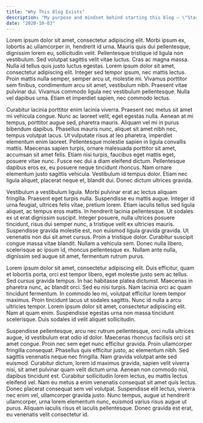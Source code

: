 ```yaml
---
title: "Why This Blog Exists"
description: "My purpose and mindset behind starting this blog — \"Start with WHY\""
date: "2020-10-03"
---
```


Lorem ipsum dolor sit amet, consectetur adipiscing elit. Morbi ipsum ex, lobortis ac ullamcorper in, hendrerit id urna. Mauris quis dui pellentesque, dignissim lorem eu, sollicitudin velit. Pellentesque tristique id ligula non vestibulum. Sed volutpat sagittis velit vitae luctus. Cras ac magna massa. Nulla id tellus quis justo luctus egestas. Lorem ipsum dolor sit amet, consectetur adipiscing elit. Integer sed tempor ipsum, nec mattis lectus. Proin mattis nulla semper, semper arcu ut, molestie mi. Vivamus porttitor sem finibus, condimentum arcu sit amet, vestibulum nibh. Praesent vitae pulvinar dui. Vivamus commodo ligula nec vestibulum pellentesque. Nulla vel dapibus urna. Etiam et imperdiet sapien, nec commodo lectus.

Curabitur lacinia porttitor enim lacinia viverra. Praesent nec metus sit amet mi vehicula congue. Nunc ac laoreet velit, eget egestas nulla. Aenean at mi tempus, porttitor augue sed, pharetra mauris. Aliquam vel mi in purus bibendum dapibus. Phasellus mauris nunc, aliquet sit amet nibh nec, tempus volutpat lacus. Ut vulputate risus at leo pharetra, imperdiet elementum enim laoreet. Pellentesque molestie sapien in ligula convallis mattis. Maecenas sapien turpis, ornare malesuada porttitor sit amet, accumsan sit amet felis. Etiam nisi turpis, faucibus eget mattis eget, posuere vitae nunc. Fusce nec dui a diam eleifend dictum. Pellentesque dapibus eros ex, eu posuere neque tincidunt rhoncus. Nam ornare elementum justo sagittis vehicula. Vestibulum id tempus dolor. Etiam nec ligula aliquet, placerat neque et, blandit dui. Donec dictum ultrices gravida.

Vestibulum a vestibulum ligula. Morbi pulvinar erat ac lectus aliquam fringilla. Praesent eget turpis nulla. Suspendisse eu mattis augue. Integer id urna feugiat, ultrices felis vitae, pretium lorem. Etiam iaculis tellus sed ligula aliquet, ac tempus eros mattis. In hendrerit lacinia pellentesque. Ut sodales ex ut erat dignissim suscipit. Integer posuere, nulla ultrices posuere tincidunt, risus dui semper nunc, a tristique velit ex ultricies mauris. Suspendisse gravida molestie est, non euismod ligula gravida gravida. Ut venenatis non dui sit amet cursus. Proin a tristique dolor. Curabitur suscipit congue massa vitae blandit. Nullam a vehicula sem. Donec nulla libero, scelerisque ac ipsum id, rhoncus pellentesque ex. Nullam ante nulla, dignissim sed augue sit amet, fermentum rutrum purus.

Lorem ipsum dolor sit amet, consectetur adipiscing elit. Duis efficitur, quam et lobortis porta, orci est tempor libero, eget molestie justo sem ac tellus. Sed cursus gravida tempus. In hac habitasse platea dictumst. Maecenas in pharetra nunc, ac blandit orci. Sed eu nisi turpis. Nam lacinia orci ac quam tincidunt fermentum. In commodo leo mi, volutpat efficitur lorem tempor maximus. Proin tincidunt lacus ut sodales sagittis. Nunc id nulla a arcu ultricies tempor. Lorem ipsum dolor sit amet, consectetur adipiscing elit. Nam at quam enim. Suspendisse egestas urna non massa tincidunt scelerisque. Duis sodales id velit aliquet sollicitudin.

Suspendisse pellentesque, arcu nec rutrum pellentesque, orci nulla ultrices augue, id vestibulum erat odio id dolor. Maecenas rhoncus facilisis orci sit amet congue. Proin nec sem eget nunc efficitur gravida. Proin ullamcorper fringilla consequat. Phasellus quis efficitur justo, ac elementum nibh. Sed sagittis venenatis neque nec fringilla. Nam gravida volutpat ante sed euismod. Curabitur dictum, lorem id maximus gravida, sapien velit viverra nisi, sit amet pulvinar quam velit dictum urna. Aenean non commodo nisl, dapibus tincidunt est. Curabitur sollicitudin lorem lectus, eu mattis lectus eleifend vel. Nam eu metus a enim venenatis consequat sit amet quis lectus. Donec placerat consequat sem vel volutpat. Suspendisse elit lectus, viverra nec enim vel, ullamcorper gravida justo. Nunc tempus, augue ut hendrerit ullamcorper, urna lorem elementum nunc, euismod varius risus augue ut purus. Aliquam iaculis risus et iaculis pellentesque. Donec gravida est erat, eu venenatis velit consectetur id.